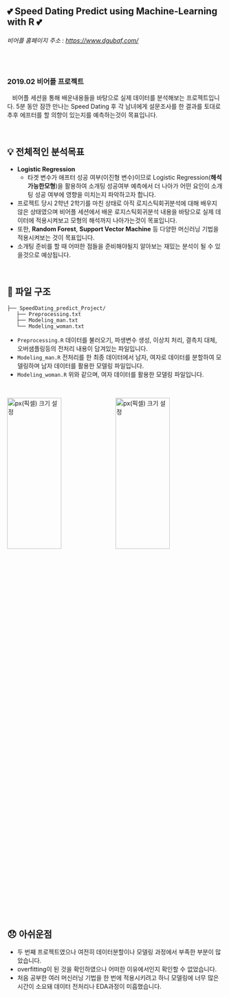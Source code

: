 ## :two_hearts: Speed Dating Predict using Machine-Learning with R :two_hearts: <br>
###### 비어플 홈페이지 주소 : https://www.dgubaf.com/

<br>

### 2019.02 비어플 프로젝트
&nbsp;&nbsp; 비어플 세션을 통해 배운내용들을 바탕으로 실제 데이터를 분석해보는 프로젝트입니다. 5분 동안 잠깐 만나는 Speed Dating 후 각 남녀에게 설문조사를 한 결과를 토대로 추후 에프터를 할 의향이 있는지를 예측하는것이 목표입니다. <br>

<br>

## :bulb: 전체적인 분석목표
 - **Logistic Regression**
   + 타겟 변수가 애프터 성공 여부(이진형 변수)이므로 Logistic Regression(**해석가능한모형**)을 활용하여 소개팅 성공여부 예측에서 더 나아가 어떤 요인이 소개팅 성공 여부에 영향을 미치는지 파악하고자 합니다. <br>
 - 프로젝트 당시 2학년 2학기를 마친 상태로 아직 로지스틱회귀분석에 대해 배우지 않은 상태였으며 비어플 세션에서 배운 로지스틱회귀분석 내용을 바탕으로 실제 데이터에 적용시켜보고 모형의 해석까지 나아가는것이 목표입니다.<br>
 - 또한, **Random Forest**, **Support Vector Machine** 등 다양한 머신러닝 기법을 적용시켜보는 것이 목표입니다.
 - 소개팅 준비를 할 때 어떠한 점들을 준비해야될지 알아보는 재밌는 분석이 될 수 있을것으로 예상됩니다.
 
 <br>
 
## :file_folder: 파일 구조
```
├── SpeedDating_predict_Project/
   ├── Preprocessing.txt
   ├── Modeling_man.txt
   └── Modeling_woman.txt
```
 - `Preprocessing.R` 데이터를 불러오기, 파생변수 생성, 이상치 처리, 결측치 대체, 오버샘플링등의 전처리 내용이 담겨있는 파일입니다.
 - `Modeling_man.R` 전처리를 한 최종 데이터에서 남자, 여자로 데이터를 분할하여 모델링하며 남자 데이터를 활용한 모델링 파일입니다.
 - `Modeling_woman.R` 위와 같으며, 여자 데이터를 활용한 모델링 파일입니다.
 
 <br>
 
 <img src="https://user-images.githubusercontent.com/61648914/90143986-379dd400-ddb9-11ea-9a1a-feaba9f91968.png" width="50%" height="30%" title="px(픽셀) 크기 설정"><img src="https://user-images.githubusercontent.com/61648914/90144053-4ab0a400-ddb9-11ea-9367-16998aca612f.png" width="50%" height="30%" title="px(픽셀) 크기 설정">
 
 <br>
 
  ## :disappointed: 아쉬운점
  - 두 번째 프로젝트였으나 여전히 데이터분할이나 모델링 과정에서 부족한 부분이 많았습니다. <br>
  - overfitting이 된 것을 확인하였으나 어떠한 이유에서인지 확인할 수 없었습니다.  <br>
  - 처음 공부한 여러 머신러닝 기법을 한 번에 적용시키려고 하니 모델링에 너무 많은 시간이 소요돼 데이터 전처리나 EDA과정이 미흡했습니다. <br>
 
 
 
 
 
